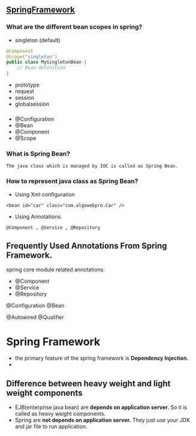 ## [SpringFramework](https://github.com/swapnilk30/SpringFramework)


### What are the different bean scopes in spring?
- singleton (default)

```java
@Component
@Scope("singleton")
public class MySingletonBean {
    // Bean definition
}

```
- prototype
- request
- session
- globalsession


### 
- @Configuration
- @Bean
- @Component
- @Scope






### What is Spring Bean?
    The java class which is managed by IOC is called as Spring Bean.

### How to represent java class as Spring Bean?
- Using Xml configuration
```
<bean id="car" class="com.algowebpro.Car" />
```
- Using Annotations
```
@Component , @Service , @Repository
```

## Frequently Used Annotations From Spring Framework.

spring core module related annotations
- @Component
- @Service 
- @Repository

@Configuration
@Bean

@Autowired
@Qualifier



# Spring Framework
- the primary feature of the spring framework is **Dependency Injection.**
- 

## Difference between heavy weight and light weight components

- EJB(enterprise java bean) are **depends on application server.** So it is called as heavy weight components.
- Spring are **not depends on application server.** They just use your JDK and jar file to run application.
